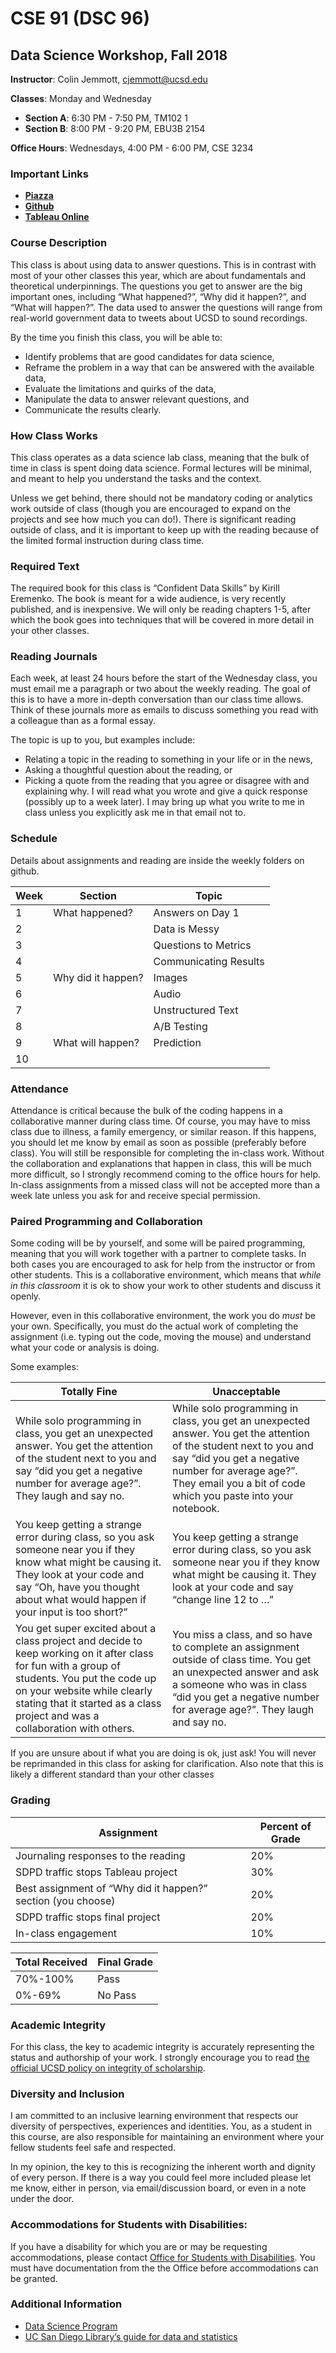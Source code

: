 # CSE 91 (DSC 96)
## Data Science Workshop, Fall 2018

**Instructor**: Colin Jemmott, cjemmott@ucsd.edu

**Classes**: Monday and Wednesday
* **Section A**: 6:30 PM - 7:50 PM, TM102 1
* **Section B**: 8:00 PM - 9:20 PM, EBU3B 2154

**Office Hours**: Wednesdays, 4:00 PM - 6:00 PM, CSE 3234


### Important Links
* [**Piazza**](https://piazza.com/class/jm55qhxff665xt)
* [**Github**](https://github.com/jemmott/dsc-96/)
* [**Tableau Online**](https://online.tableau.com/#/signin)

### Course Description
This class is about using data to answer questions.  This is in contrast with most of your other classes this year, which are about fundamentals and theoretical underpinnings.  The questions you get to answer are the big important ones, including “What happened?”, “Why did it happen?”, and “What will happen?”.  The data used to answer the questions will range from real-world government data to tweets about UCSD to sound recordings. 

By the time you finish this class, you will be able to:
* Identify problems that are good candidates for data science,
* Reframe the problem in a way that can be answered with the available data,
* Evaluate the limitations and quirks of the data,
* Manipulate the data to answer relevant questions, and
* Communicate the results clearly.

### How Class Works
This class operates as a data science lab class, meaning that the bulk of time in class is spent doing data science.  Formal lectures will be minimal, and meant to help you understand the tasks and the context.

Unless we get behind, there should not be mandatory coding or analytics work outside of class (though you are encouraged to expand on the projects and see how much you can do!).  There is significant reading outside of class, and it is important to keep up with the reading because of the limited formal instruction during class time.

### Required Text
The required book for this class is “Confident Data Skills” by Kirill Eremenko.  The book is meant for a wide audience, is very recently published, and is inexpensive.  We will only be reading chapters 1-5, after which the book goes into techniques that will be covered in more detail in your other classes.  

### Reading Journals
Each week, at least 24 hours before the start of the Wednesday class, you must email me a paragraph or two about the weekly reading.  The goal of this is to have a more in-depth conversation than our class time allows.  Think of these journals more as emails to discuss something you read with a colleague than as a formal essay.

The topic is up to you, but examples include:
* Relating a topic in the reading to something in your life or in the news,
* Asking a thoughtful question about the reading, or
* Picking a quote from the reading that you agree or disagree with and explaining why.
I will read what you wrote and give a quick response (possibly up to a week later).  I may bring up what you write to me in class unless you explicitly ask me in that email not to.

### Schedule
Details about assignments and reading are inside the weekly folders on github.

Week | Section | Topic
--- | --- | ---
1 | What happened? | Answers on Day 1
2 |  | Data is Messy
3 |  | Questions to Metrics
4 |  | Communicating Results
5 | Why did it happen? | Images
6 |  | Audio
7 |  | Unstructured Text
8 |  | A/B Testing
9 | What will happen? | Prediction
10 |  | 

### Attendance
Attendance is critical because the bulk of the coding happens in a collaborative manner during class time.  Of course, you may have to miss class due to illness, a family emergency, or similar reason.  If this happens, you should let me know by email as soon as possible (preferably before class).  You will still be responsible for completing the in-class work.  Without the collaboration and explanations that happen in class, this will be much more difficult, so I strongly recommend coming to the office hours for help.  In-class assignments from a missed class will not be accepted more than a week late unless you ask for and receive special permission.

### Paired Programming and Collaboration
Some coding will be by yourself, and some will be paired programming, meaning that you will work together with a partner to complete tasks.  In both cases you are encouraged to ask for help from the instructor or from other students.  This is a collaborative environment, which means that *while in this classroom* it is ok to show your work to other students and discuss it openly.

However, even in this collaborative environment, the work you do *must* be your own.  Specifically, you must do the actual work of completing the assignment (i.e. typing out the code, moving the mouse) and understand what your code or analysis is doing.

Some examples:

Totally Fine | Unacceptable
--- | ---
While solo programming in class, you get an unexpected answer.  You get the attention of the student next to you and say “did you get a negative number for average age?”.  They laugh and say no. | While solo programming in class, you get an unexpected answer.  You get the attention of the student next to you and say “did you get a negative number for average age?”.  They email you a bit of code which you paste into your notebook.
You keep getting a strange error during class, so you ask someone near you if they know what might be causing it.  They look at your code and say “Oh, have you thought about what would happen if your input is too short?” | You keep getting a strange error during class, so you ask someone near you if they know what might be causing it.  They look at your code and say “change line 12 to …”
You get super excited about a class project and decide to keep working on it after class for fun with a group of students.  You put the code up on your website while clearly stating that it started as a class project and was a collaboration with others. | You miss a class, and so have to complete an assignment outside of class time.  You get an unexpected answer and ask a someone who was in class “did you get a negative number for average age?”.  They laugh and say no.

If you are unsure about if what you are doing is ok, just ask!  You will never be reprimanded in this class for asking for clarification. Also note that this is likely a different standard than your other classes

### Grading
Assignment | Percent of Grade
--- | ---
Journaling responses to the reading | 20%
SDPD traffic stops Tableau project | 30%
Best assignment of “Why did it happen?” section (you choose) | 20%
SDPD traffic stops final project | 20%
In-class engagement | 10%

Total Received | Final Grade
--- | ---
70%-100% | Pass
0%-69% | No Pass

### Academic Integrity
For this class, the key to academic integrity is accurately representing the status and authorship of your work.  I strongly encourage you to read [the official UCSD policy on integrity of scholarship](http://senate.ucsd.edu/Operating-Procedures/Senate-Manual/Appendices/2).

### Diversity and Inclusion
I am committed to an inclusive learning environment that respects our diversity of perspectives, experiences and identities. You, as a student in this course, are also responsible for maintaining an environment where your fellow students feel safe and respected.  

In my opinion, the key to this is recognizing the inherent worth and dignity of every person.  If there is a way you could feel more included please let me know, either in person, via email/discussion board, or even in a note under the door. 
 
### Accommodations for Students with Disabilities:
If you have a disability for which you are or may be requesting accommodations, please contact [Office for Students with Disabilities](https://students.ucsd.edu/well-being/disability-services/).  You must have documentation from the the Office before accommodations can be granted.
 
### Additional Information
* [Data Science Program](http://datascience.ucsd.edu/academics/undergraduate/index.html)
* [UC San Diego Library’s guide for data and statistics](http://ucsd.libguides.com/data-statistics)
